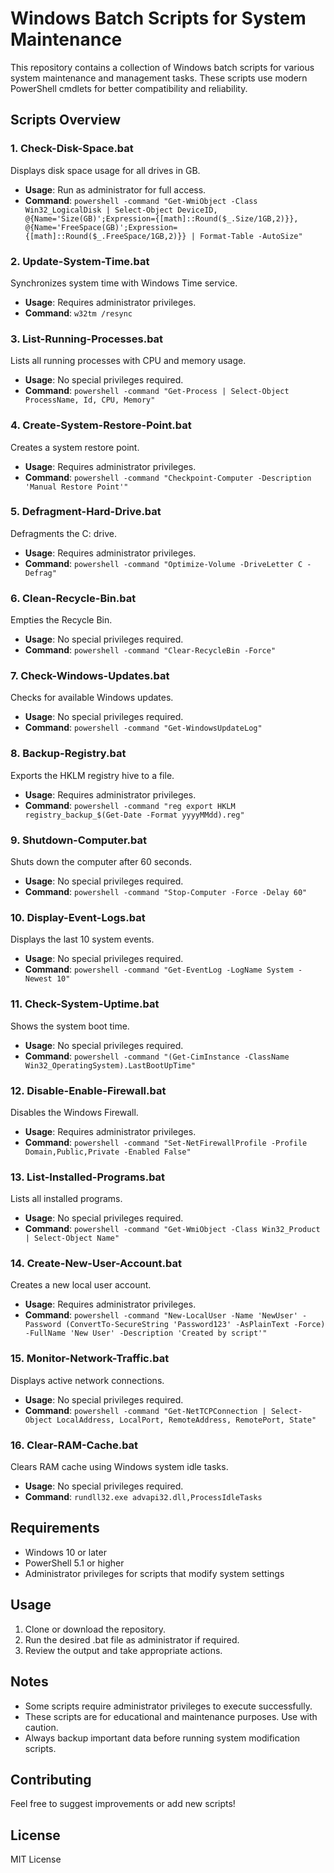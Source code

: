 # Windows Batch Scripts for System Maintenance

This repository contains a collection of Windows batch scripts for various system maintenance and management tasks. These scripts use modern PowerShell cmdlets for better compatibility and reliability.

## Scripts Overview

### 1. Check-Disk-Space.bat
Displays disk space usage for all drives in GB.
- **Usage**: Run as administrator for full access.
- **Command**: `powershell -command "Get-WmiObject -Class Win32_LogicalDisk | Select-Object DeviceID, @{Name='Size(GB)';Expression={[math]::Round($_.Size/1GB,2)}}, @{Name='FreeSpace(GB)';Expression={[math]::Round($_.FreeSpace/1GB,2)}} | Format-Table -AutoSize"`

### 2. Update-System-Time.bat
Synchronizes system time with Windows Time service.
- **Usage**: Requires administrator privileges.
- **Command**: `w32tm /resync`

### 3. List-Running-Processes.bat
Lists all running processes with CPU and memory usage.
- **Usage**: No special privileges required.
- **Command**: `powershell -command "Get-Process | Select-Object ProcessName, Id, CPU, Memory"`

### 4. Create-System-Restore-Point.bat
Creates a system restore point.
- **Usage**: Requires administrator privileges.
- **Command**: `powershell -command "Checkpoint-Computer -Description 'Manual Restore Point'"`

### 5. Defragment-Hard-Drive.bat
Defragments the C: drive.
- **Usage**: Requires administrator privileges.
- **Command**: `powershell -command "Optimize-Volume -DriveLetter C -Defrag"`

### 6. Clean-Recycle-Bin.bat
Empties the Recycle Bin.
- **Usage**: No special privileges required.
- **Command**: `powershell -command "Clear-RecycleBin -Force"`

### 7. Check-Windows-Updates.bat
Checks for available Windows updates.
- **Usage**: No special privileges required.
- **Command**: `powershell -command "Get-WindowsUpdateLog"`

### 8. Backup-Registry.bat
Exports the HKLM registry hive to a file.
- **Usage**: Requires administrator privileges.
- **Command**: `powershell -command "reg export HKLM registry_backup_$(Get-Date -Format yyyyMMdd).reg"`

### 9. Shutdown-Computer.bat
Shuts down the computer after 60 seconds.
- **Usage**: No special privileges required.
- **Command**: `powershell -command "Stop-Computer -Force -Delay 60"`

### 10. Display-Event-Logs.bat
Displays the last 10 system events.
- **Usage**: No special privileges required.
- **Command**: `powershell -command "Get-EventLog -LogName System -Newest 10"`

### 11. Check-System-Uptime.bat
Shows the system boot time.
- **Usage**: No special privileges required.
- **Command**: `powershell -command "(Get-CimInstance -ClassName Win32_OperatingSystem).LastBootUpTime"`

### 12. Disable-Enable-Firewall.bat
Disables the Windows Firewall.
- **Usage**: Requires administrator privileges.
- **Command**: `powershell -command "Set-NetFirewallProfile -Profile Domain,Public,Private -Enabled False"`

### 13. List-Installed-Programs.bat
Lists all installed programs.
- **Usage**: No special privileges required.
- **Command**: `powershell -command "Get-WmiObject -Class Win32_Product | Select-Object Name"`

### 14. Create-New-User-Account.bat
Creates a new local user account.
- **Usage**: Requires administrator privileges.
- **Command**: `powershell -command "New-LocalUser -Name 'NewUser' -Password (ConvertTo-SecureString 'Password123' -AsPlainText -Force) -FullName 'New User' -Description 'Created by script'"`

### 15. Monitor-Network-Traffic.bat
Displays active network connections.
- **Usage**: No special privileges required.
- **Command**: `powershell -command "Get-NetTCPConnection | Select-Object LocalAddress, LocalPort, RemoteAddress, RemotePort, State"`

### 16. Clear-RAM-Cache.bat
Clears RAM cache using Windows system idle tasks.
- **Usage**: No special privileges required.
- **Command**: `rundll32.exe advapi32.dll,ProcessIdleTasks`

## Requirements
- Windows 10 or later
- PowerShell 5.1 or higher
- Administrator privileges for scripts that modify system settings

## Usage
1. Clone or download the repository.
2. Run the desired .bat file as administrator if required.
3. Review the output and take appropriate actions.

## Notes
- Some scripts require administrator privileges to execute successfully.
- These scripts are for educational and maintenance purposes. Use with caution.
- Always backup important data before running system modification scripts.

## Contributing
Feel free to suggest improvements or add new scripts!

## License
MIT License
